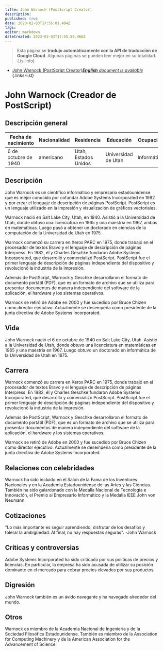 ```yaml
---
title: John Warnock (PostScript Creator)
description: 
published: true
date: 2023-02-03T17:56:01.494Z
tags: 
editor: markdown
dateCreated: 2023-02-03T17:55:59.466Z
---
```


> Esta página se **tradujo automáticamente con la API de traducción de Google Cloud**.
Algunas páginas se pueden leer mejor en su totalidad.{.is-info}



- [John Warnock (PostScript Creator)***English** document is available*](/en/Knowledge-base/Dictionary/Person/john-warnock-postscript-creator)
{.links-list}


# John Warnock (Creador de PostScript)

## Descripción general

| Fecha de nacimiento | Nacionalidad | Residencia | Educación | Ocupación |
| ------------- | ----------- | --------- | --------- | ---------- |
| 6 de octubre de 1940 | americano | Utah, Estados Unidos | Universidad de Utah | Informático |

## Descripción
John Warnock es un científico informático y empresario estadounidense que es mejor conocido por cofundar Adobe Systems Incorporated en 1982 y por crear el lenguaje de descripción de páginas PostScript. PostScript es un lenguaje utilizado en la impresión y visualización de gráficos vectoriales.

Warnock nació en Salt Lake City, Utah, en 1940. Asistió a la Universidad de Utah, donde obtuvo una licenciatura en 1965 y una maestría en 1967, ambas en matemáticas. Luego pasó a obtener un doctorado en ciencias de la computación de la Universidad de Utah en 1975.

Warnock comenzó su carrera en Xerox PARC en 1975, donde trabajó en el procesador de textos Bravo y el lenguaje de descripción de páginas Interpress. En 1982, él y Charles Geschke fundaron Adobe Systems Incorporated, que desarrolló y comercializó PostScript. PostScript fue el primer lenguaje de descripción de páginas independiente del dispositivo y revolucionó la industria de la impresión.

Además de PostScript, Warnock y Geschke desarrollaron el formato de documento portátil (PDF), que es un formato de archivo que se utiliza para presentar documentos de manera independiente del software de la aplicación, el hardware y los sistemas operativos.

Warnock se retiró de Adobe en 2000 y fue sucedido por Bruce Chizen como director ejecutivo. Actualmente se desempeña como presidente de la junta directiva de Adobe Systems Incorporated.

## Vida
John Warnock nació el 6 de octubre de 1940 en Salt Lake City, Utah. Asistió a la Universidad de Utah, donde obtuvo una licenciatura en matemáticas en 1965 y una maestría en 1967. Luego obtuvo un doctorado en informática de la Universidad de Utah en 1975.

## Carrera
Warnock comenzó su carrera en Xerox PARC en 1975, donde trabajó en el procesador de textos Bravo y el lenguaje de descripción de páginas Interpress. En 1982, él y Charles Geschke fundaron Adobe Systems Incorporated, que desarrolló y comercializó PostScript. PostScript fue el primer lenguaje de descripción de páginas independiente del dispositivo y revolucionó la industria de la impresión.

Además de PostScript, Warnock y Geschke desarrollaron el formato de documento portátil (PDF), que es un formato de archivo que se utiliza para presentar documentos de manera independiente del software de la aplicación, el hardware y los sistemas operativos.

Warnock se retiró de Adobe en 2000 y fue sucedido por Bruce Chizen como director ejecutivo. Actualmente se desempeña como presidente de la junta directiva de Adobe Systems Incorporated.

## Relaciones con celebridades
Warnock ha sido incluido en el Salón de la Fama de los Inventores Nacionales y en la Academia Estadounidense de las Artes y las Ciencias. También ha sido galardonado con la Medalla Nacional de Tecnología e Innovación, el Premio al Empresario Informático y la Medalla IEEE John von Neumann.

## Cotizaciones
"Lo más importante es seguir aprendiendo, disfrutar de los desafíos y tolerar la ambigüedad. Al final, no hay respuestas seguras". -John Warnock

## Críticas y controversias
Adobe Systems Incorporated ha sido criticado por sus políticas de precios y licencias. En particular, la empresa ha sido acusada de utilizar su posición dominante en el mercado para cobrar precios elevados por sus productos.

## Digresión
John Warnock también es un ávido navegante y ha navegado alrededor del mundo.

## Otros
Warnock es miembro de la Academia Nacional de Ingeniería y de la Sociedad Filosófica Estadounidense. También es miembro de la Association for Computing Machinery y de la American Association for the Advancement of Science.